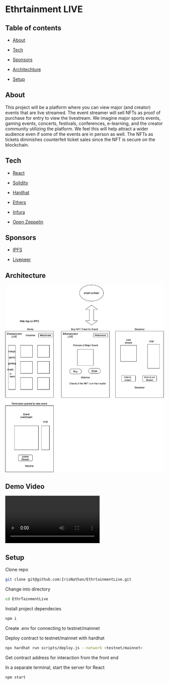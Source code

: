 # Ethrtainment LIVE

## Table of contents

* [About](#about)

* [Tech](#Tech)

* [Sponsors](#sponsors)

* [Architechture](#architecture)

* [Setup](#setup)

## About

This project will be a platform where you can view major (and creator) events that are live streamed. The event streamer will sell NFTs as proof of purchase for entry to view the livestream. We imagine major sports events, gaming events, concerts, festivals, conferences, e-learning, and the creator community utilizing the platform. We feel this will help attract a wider audience even if some of the events are in person as well. The NFTs as tickets diminishes counterfeit ticket sales since the NFT is secure on the blockchain.

## Tech

* [React](https://reactjs.org/)

* [Solidity](https://docs.soliditylang.org/en/latest/)

* [Hardhat](https://hardhat.org/)

* [Ethers](https://docs.ethers.io/v5/)

* [Infura](https://infura.io/)

* [Open Zeppelin](https://openzeppelin.com/contracts/)

## Sponsors

* [IPFS](https://ipfs.io/)

* [Livepeer](https://livepeer.org/)

## Architecture

![Architecture](assets/EthertainmentLive.jpg)

## Demo Video
![Demo Video](assets/Ethrtainment.mp4)

## Setup

Clone repo

``` bash
git clone git@github.com:IrisNathan/EthrtainmentLive.git
```

Change into directory

``` bash
cd EthrTainmentLive
```

Install project dependecies

``` bash
npm i
```

Create .env for connecting to testnet/mainnet

Deploy contract to testnet/mainnet with hardhat

``` bash
npx hardhat run scripts/deploy.js --network <testnet/mainnet>
```

Get contract address for interaction from the front end

In a separate terminal, start the server for React

``` bash
npm start
```
